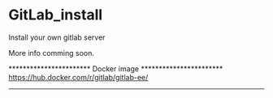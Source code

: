 # GitLab_install
Install your own gitlab server 

More info comming soon.

*********************** Docker image ***********************
https://hub.docker.com/r/gitlab/gitlab-ee/  
************************************************************


